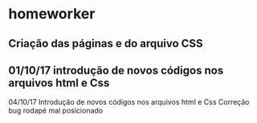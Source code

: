 # homeworker

Criação das páginas e do arquivo CSS
------------------------------------------------------------------------------------------------------------------------------------------

01/10/17
introdução de novos códigos nos arquivos html e Css
------------------------------------------------------------------------------------------------------------------------------------------
04/10/17
Introdução de novos códigos nos arquivos html e Css
Correção bug rodapé mal posicionado
